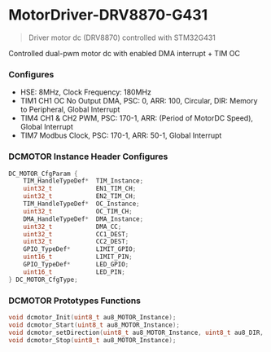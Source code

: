 # MotorDriver-DRV8870-G431
> Driver motor dc (DRV8870) controlled with STM32G431

Controlled dual-pwm motor dc with enabled DMA interrupt + TIM OC

### Configures
- HSE: 8MHz, Clock Frequency: 180MHz
- TIM1 CH1 OC No Output DMA, PSC: 0, ARR: 100, Circular, DIR: Memory to Peripheral, Global Interrupt
- TIM4 CH1 & CH2 PWM, PSC: 170-1, ARR: (Period of MotorDC Speed), Global Interrupt
- TIM7 Modbus Clock, PSC: 170-1, ARR: 50-1, Global Interrupt

### DCMOTOR Instance Header Configures
```c
DC_MOTOR_CfgParam {
	TIM_HandleTypeDef*  TIM_Instance;
	uint32_t            EN1_TIM_CH;
	uint32_t            EN2_TIM_CH;
	TIM_HandleTypeDef*  OC_Instance;
	uint32_t            OC_TIM_CH;
	DMA_HandleTypeDef*  DMA_Instance;
	uint32_t            DMA_CC;
	uint32_t            CC1_DEST;
	uint32_t            CC2_DEST;
	GPIO_TypeDef*       LIMIT_GPIO;
	uint16_t            LIMIT_PIN;
	GPIO_TypeDef*       LED_GPIO;
	uint16_t            LED_PIN;
} DC_MOTOR_CfgType;
```

### DCMOTOR Prototypes Functions
```c
void dcmotor_Init(uint8_t au8_MOTOR_Instance);
void dcmotor_Start(uint8_t au8_MOTOR_Instance);
void dcmotor_setDirection(uint8_t au8_MOTOR_Instance, uint8_t au8_DIR, uint32_t pwm_data);
void dcmotor_Stop(uint8_t au8_MOTOR_Instance);
```
